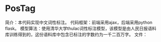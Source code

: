 # PosTag
简介：本代码实现中文词性标注。
代码框架：前端采用ajax，后端采用python flask。
模型算法：使用清华大学thulac词性标注模型，该模型是由人民日报语料库训练得到的，这份语料库中包含已标注的字数约为一千二百万字。
文件：
